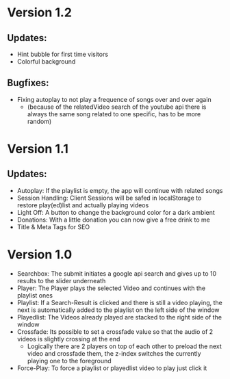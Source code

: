 # Version 1.2
## Updates:
* Hint bubble for first time visitors
* Colorful background
## Bugfixes:
* Fixing autoplay to not play a frequence of songs over and over again
    * (because of the relatedVideo search of the youtube api there is always the same song related to one specific, has to be more random)

# Version 1.1
## Updates:
* Autoplay: If the playlist is empty, the app will continue with related songs
* Session Handling: Client Sessions will be safed in localStorage to restore play(ed)list and actually playing videos
* Light Off: A button to change the background color for a dark ambient
* Donations: With a little donation you can now give a free drink to me
* Title & Meta Tags for SEO

# Version 1.0
* Searchbox: The submit initiates a google api search and gives up to 10 results to the slider underneath
* Player: The Player plays the selected Video and continues with the playlist ones
* Playlist: If a Search-Result is clicked and there is still a video playing, the next is automatically added to the playlist on the left side of the window
* Playedlist: The Videos already played are stacked to the right side of the window
* Crossfade: Its possible to set a crossfade value so that the audio of 2 videos is slightly crossing at the end
   * Logically there are 2 players on top of each other to preload the next video and crossfade them, the z-index switches the currently playing one to the foreground
* Force-Play: To force a playlist or playedlist video to play just click it
